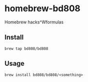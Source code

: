 homebrew-bd808
==============

Homebrew hacks^Wformulas

Install
-------

    brew tap bd808/bd808

Usage
-----

    brew install bd808/bd808/<something>
